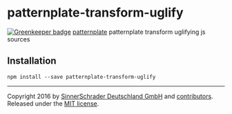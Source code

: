 # patternplate-transform-uglify

[![Greenkeeper badge](https://badges.greenkeeper.io/sinnerschrader/patternplate-transform-uglify.svg)](https://greenkeeper.io/)
[patternplate](/sinnerschrader/patternplate) patternplate transform uglifying js sources

## Installation
```shell
npm install --save patternplate-transform-uglify
```

---
Copyright 2016 by [SinnerSchrader Deutschland GmbH](https://github.com/sinnerschrader) and [contributors](./graphs/contributors). Released under the [MIT license]('./license.md').
